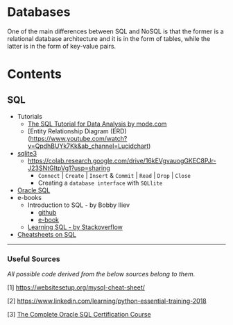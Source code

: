 # Databases

One of the main differences between SQL and NoSQL is that the former is a relational database architecture and it is in the form of tables, while the latter is in the form of key-value pairs.

Contents
=======================

## SQL

* Tutorials
    * [The SQL Tutorial for Data Analysis by mode.com](https://mode.com/sql-tutorial/introduction-to-sql/)
    * [Entity Relationship Diagram (ERD)(https://www.youtube.com/watch?v=QpdhBUYk7Kk&ab_channel=Lucidchart)
* [sqlite3](https://github.com/dimi-fn/Various-Data-Science-Scripts/tree/main/Databases/sqlite3)
    * https://colab.research.google.com/drive/16kEVgvauogGKEC8PJr-J23SNtGItpVg1?usp=sharing
        * `Connect` | `Create` | `Insert` & `Commit` | `Read` | `Drop` | `Close`
        * Creating a `database interface` with `SQLlite`
* [Oracle SQL](https://github.com/dimi-fn/Various-Data-Science-Scripts/tree/main/Databases/Oracle%20SQL) 
* e-books
    * Introduction to SQL - by Bobby Iliev
        * [github](https://github.com/bobbyiliev/introduction-to-sql)
        * [e-book](https://github.com/dimi-fn/Various-Data-Science-Scripts/blob/main/Databases/Intro%20to%20SQL__Boby_Iliev.pdf)
    * [Learning SQL - by Stackoverflow](https://github.com/dimi-fn/Various-Data-Science-Scripts/blob/main/Databases/Learning%20SQL%20-%20by%20Stackoverflow.pdf)
* [Cheatsheets on SQL](https://github.com/dimi-fn/Various-Data-Science-Scripts/tree/main/Databases/Cheatsheets)    

----
### Useful Sources

*All possible code derived from the below sources belong to them.*

[1] https://websitesetup.org/mysql-cheat-sheet/

[2] https://www.linkedin.com/learning/python-essential-training-2018

[3] [The Complete Oracle SQL Certification Course](https://www.udemy.com/course/the-complete-oracle-sql-certification-course/)